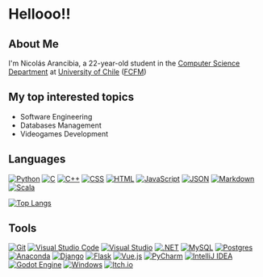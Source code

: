 # Hellooo!!

##  About Me 

I'm Nicolás Arancibia, a 22-year-old student in the [Computer Science Department](https://www.dcc.uchile.cl/) at [University of Chile](https://uchile.cl/) ([FCFM](https://ingenieria.uchile.cl/))

## My top interested topics

- Software Engineering
- Databases Management
- Videogames Development

## Languages

[![Python](https://img.shields.io/badge/Python-3776AB?logo=python&logoColor=fff)](#)
[![C](https://img.shields.io/badge/C-00599C?logo=c&logoColor=white)](#)
[![C++](https://img.shields.io/badge/C++-%2300599C.svg?logo=c%2B%2B&logoColor=white)](#)
[![CSS](https://img.shields.io/badge/CSS-1572B6?logo=css3&logoColor=fff)](#)
[![HTML](https://img.shields.io/badge/HTML-%23E34F26.svg?logo=html5&logoColor=white)](#)
[![JavaScript](https://img.shields.io/badge/JavaScript-F7DF1E?logo=javascript&logoColor=000)](#)
[![JSON](https://img.shields.io/badge/JSON-000?logo=json&logoColor=fff)](#)
[![Markdown](https://img.shields.io/badge/Markdown-%23000000.svg?logo=markdown&logoColor=white)](#)
[![Scala](https://img.shields.io/badge/Scala-%23DC322F.svg?logo=scala&logoColor=white)](#)


[![Top Langs](https://github-readme-stats.vercel.app/api/top-langs/?username=nicoaranc&hide=makefile,shell,Batchfile,Assembly,GDB,jupyter%20notebook&langs_count=10&theme=algolia&layout=donut&size_weight=1&count_weight=0)](https://github.com/nicoaranc/github-readme-stats)

## Tools

[![Git](https://img.shields.io/badge/Git-F05032?logo=git&logoColor=fff)](#)
[![Visual Studio Code](https://custom-icon-badges.demolab.com/badge/Visual%20Studio%20Code-0078d7.svg?logo=vsc&logoColor=white)](#)
[![Visual Studio](https://custom-icon-badges.demolab.com/badge/Visual%20Studio-5C2D91.svg?&logo=visual-studio&logoColor=white)](#)
[![.NET](https://img.shields.io/badge/.NET-512BD4?logo=dotnet&logoColor=fff)](#)
[![MySQL](https://img.shields.io/badge/MySQL-4479A1?logo=mysql&logoColor=fff)](#)
[![Postgres](https://img.shields.io/badge/Postgres-%23316192.svg?logo=postgresql&logoColor=white)](#)
[![Anaconda](https://img.shields.io/badge/Anaconda-44A833?logo=anaconda&logoColor=fff)](#)
[![Django](https://img.shields.io/badge/Django-%23092E20.svg?logo=django&logoColor=white)](#)
[![Flask](https://img.shields.io/badge/Flask-000?logo=flask&logoColor=fff)](#)
[![Vue.js](https://img.shields.io/badge/Vue.js-4FC08D?logo=vuedotjs&logoColor=fff)](#)
[![PyCharm](https://img.shields.io/badge/PyCharm-000?logo=pycharm&logoColor=fff)](#)
[![IntelliJ IDEA](https://img.shields.io/badge/IntelliJIDEA-000000.svg?logo=intellij-idea&logoColor=white)](#)
[![Godot Engine](https://img.shields.io/badge/Godot-%23FFFFFF.svg?logo=godot-engine)](#)
[![Windows](https://custom-icon-badges.demolab.com/badge/Windows-0078D6?logo=windows11&logoColor=white)](#)
[![Itch.io](https://img.shields.io/badge/itch.io-%23FF0B34.svg?logo=Itch.io&logoColor=white)](#)


